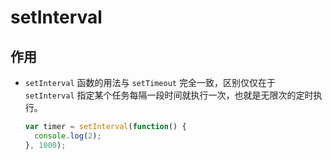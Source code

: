 # setInterval

## 作用

*   `setInterval` 函数的用法与 `setTimeout` 完全一致，区别仅仅在于 `setInterval` 指定某个任务每隔一段时间就执行一次，也就是无限次的定时执行。

    ```javascript
    var timer = setInterval(function() {
      console.log(2);
    }, 1000);
    ```
